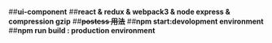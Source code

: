 ##**ui-component**
##**react & redux & webpack3 & node express & compression gzip**
##**~~postcss 用法~~**
##**npm start:devolopment environment**
##**npm run build  : production environment**

